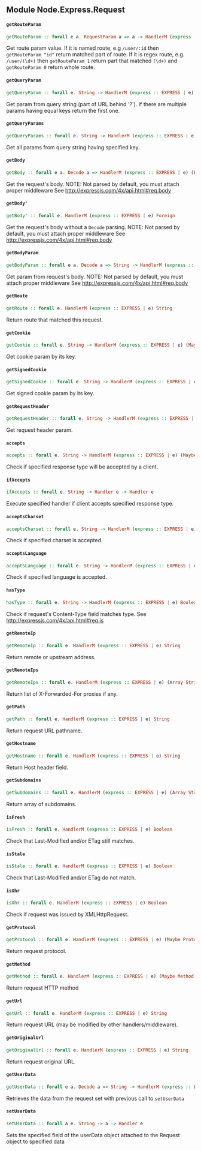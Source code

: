 ## Module Node.Express.Request

#### `getRouteParam`

``` purescript
getRouteParam :: forall e a. RequestParam a => a -> HandlerM (express :: EXPRESS | e) (Maybe String)
```

Get route param value. If it is named route, e.g `/user/:id` then
`getRouteParam "id"` return matched part of route. If it is
regex route, e.g. `/user/(\d+)` then `getRouteParam 1` return
part that matched `(\d+)` and `getRouteParam 0` return whole
route.

#### `getQueryParam`

``` purescript
getQueryParam :: forall e. String -> HandlerM (express :: EXPRESS | e) (Maybe String)
```

Get param from query string (part of URL behind '?').
If there are multiple params having equal keys
return the first one.

#### `getQueryParams`

``` purescript
getQueryParams :: forall e. String -> HandlerM (express :: EXPRESS | e) (Array String)
```

Get all params from query string having specified key.

#### `getBody`

``` purescript
getBody :: forall e a. Decode a => HandlerM (express :: EXPRESS | e) (Either MultipleErrors a)
```

Get the request's body.
NOTE: Not parsed by default, you must attach proper middleware
      See http://expressjs.com/4x/api.html#req.body

#### `getBody'`

``` purescript
getBody' :: forall e. HandlerM (express :: EXPRESS | e) Foreign
```

Get the request's body without a `Decode` parsing.
NOTE: Not parsed by default, you must attach proper middleware
      See http://expressjs.com/4x/api.html#req.body

#### `getBodyParam`

``` purescript
getBodyParam :: forall e a. Decode a => String -> HandlerM (express :: EXPRESS | e) (Maybe a)
```

Get param from request's body.
NOTE: Not parsed by default, you must attach proper middleware
      See http://expressjs.com/4x/api.html#req.body

#### `getRoute`

``` purescript
getRoute :: forall e. HandlerM (express :: EXPRESS | e) String
```

Return route that matched this request.

#### `getCookie`

``` purescript
getCookie :: forall e. String -> HandlerM (express :: EXPRESS | e) (Maybe String)
```

Get cookie param by its key.

#### `getSignedCookie`

``` purescript
getSignedCookie :: forall e. String -> HandlerM (express :: EXPRESS | e) (Maybe String)
```

Get signed cookie param by its key.

#### `getRequestHeader`

``` purescript
getRequestHeader :: forall e. String -> HandlerM (express :: EXPRESS | e) (Maybe String)
```

Get request header param.

#### `accepts`

``` purescript
accepts :: forall e. String -> HandlerM (express :: EXPRESS | e) (Maybe String)
```

Check if specified response type will be accepted by a client.

#### `ifAccepts`

``` purescript
ifAccepts :: forall e. String -> Handler e -> Handler e
```

Execute specified handler if client accepts specified response type.

#### `acceptsCharset`

``` purescript
acceptsCharset :: forall e. String -> HandlerM (express :: EXPRESS | e) (Maybe String)
```

Check if specified charset is accepted.

#### `acceptsLanguage`

``` purescript
acceptsLanguage :: forall e. String -> HandlerM (express :: EXPRESS | e) (Maybe String)
```

Check if specified language is accepted.

#### `hasType`

``` purescript
hasType :: forall e. String -> HandlerM (express :: EXPRESS | e) Boolean
```

Check if request's Content-Type field matches type.
See http://expressjs.com/4x/api.html#req.is

#### `getRemoteIp`

``` purescript
getRemoteIp :: forall e. HandlerM (express :: EXPRESS | e) String
```

Return remote or upstream address.

#### `getRemoteIps`

``` purescript
getRemoteIps :: forall e. HandlerM (express :: EXPRESS | e) (Array String)
```

Return list of X-Forwarded-For proxies if any.

#### `getPath`

``` purescript
getPath :: forall e. HandlerM (express :: EXPRESS | e) String
```

Return request URL pathname.

#### `getHostname`

``` purescript
getHostname :: forall e. HandlerM (express :: EXPRESS | e) String
```

Return Host header field.

#### `getSubdomains`

``` purescript
getSubdomains :: forall e. HandlerM (express :: EXPRESS | e) (Array String)
```

Return array of subdomains.

#### `isFresh`

``` purescript
isFresh :: forall e. HandlerM (express :: EXPRESS | e) Boolean
```

Check that Last-Modified and/or ETag still matches.

#### `isStale`

``` purescript
isStale :: forall e. HandlerM (express :: EXPRESS | e) Boolean
```

Check that Last-Modified and/or ETag do not match.

#### `isXhr`

``` purescript
isXhr :: forall e. HandlerM (express :: EXPRESS | e) Boolean
```

Check if request was issued by XMLHttpRequest.

#### `getProtocol`

``` purescript
getProtocol :: forall e. HandlerM (express :: EXPRESS | e) (Maybe Protocol)
```

Return request protocol.

#### `getMethod`

``` purescript
getMethod :: forall e. HandlerM (express :: EXPRESS | e) (Maybe Method)
```

Return request HTTP method

#### `getUrl`

``` purescript
getUrl :: forall e. HandlerM (express :: EXPRESS | e) String
```

Return request URL (may be modified by other handlers/middleware).

#### `getOriginalUrl`

``` purescript
getOriginalUrl :: forall e. HandlerM (express :: EXPRESS | e) String
```

Return request original URL.

#### `getUserData`

``` purescript
getUserData :: forall e a. Decode a => String -> HandlerM (express :: EXPRESS | e) (Maybe a)
```

Retrieves the data from the request set with previous call to `setUserData`

#### `setUserData`

``` purescript
setUserData :: forall a e. String -> a -> Handler e
```

Sets the specified field of the userData object attached to the Request
object to specified data


